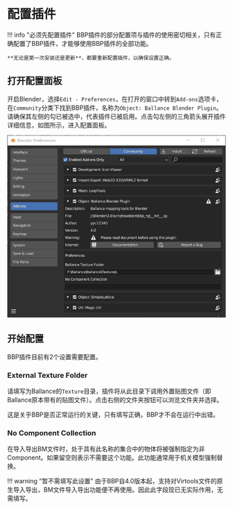 # 配置插件

!!! info "必须先配置插件"
    BBP插件的部分配置项与插件的使用密切相关，只有正确配置了BBP插件，才能够使用BBP插件的全部功能。

    **无论是第一次安装还是更新**，都要重新配置插件，以确保设置正确。

## 打开配置面板

开启Blender，选择`Edit - Preferences`，在打开的窗口中转到`Add-ons`选项卡，在`Community`分类下找到BBP插件，名称为`Object: Ballance Blender Plugin`。请确保其左侧的勾已被选中，代表插件已被启用。点击勾左侧的三角箭头展开插件详细信息，如图所示，进入配置面板。

![](../imgs/config-plugin.png)

## 开始配置

BBP插件目前有2个设置需要配置。

### External Texture Folder

请填写为Ballance的`Texture`目录，插件将从此目录下调用外置贴图文件（即Ballance原本带有的贴图文件）。点击右侧的文件夹按钮可以浏览文件夹并选择。

这是关乎BBP是否正常运行的关键，只有填写正确，BBP才不会在运行中出错。

### No Component Collection

在导入导出BM文件时，处于具有此名称的集合中的物体将被强制指定为非Component。如果留空则表示不需要这个功能。此功能通常用于机关模型强制替换。

!!! warning "暂不需填写此设置"
    由于BBP自4.0版本起，支持对Virtools文件的原生导入导出，BM文件导入导出功能便不再使用。因此此字段现已无实际作用，无需填写。
